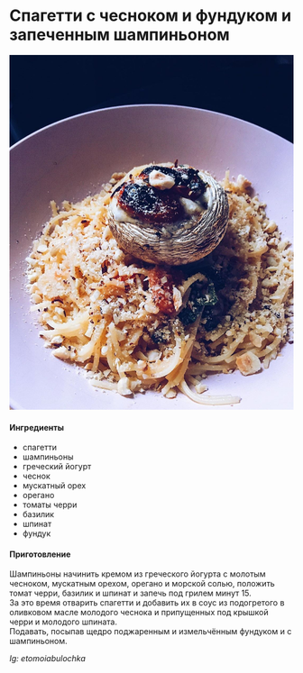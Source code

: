 ﻿---
image: ../../pics/53614269_373195450187346_2414942149238236771_n-1.jpg
---
# Спагетти с чесноком и фундуком и запеченным шампиньоном

![](../../pics/53614269_373195450187346_2414942149238236771_n-1.jpg)

#### Ингредиенты

* спагетти
* шампиньоны
* греческий йогурт
* чеснок
* мускатный орех
* орегано
* томаты черри
* базилик
* шпинат
* фундук

#### Приготовление

Шампиньоны начинить кремом из греческого йогурта с молотым чесноком, мускатным орехом, орегано и морской солью, положить томат черри, базилик и шпинат и запечь под грилем минут 15.  
За это время отварить спагетти и добавить их в соус из подогретого в оливковом масле молодого чеснока и припущенных под крышкой черри и молодого шпината.  
Подавать, посыпав щедро поджаренным и измельчённым фундуком и с шампиньоном.

*Ig: etomoiabulochka*
